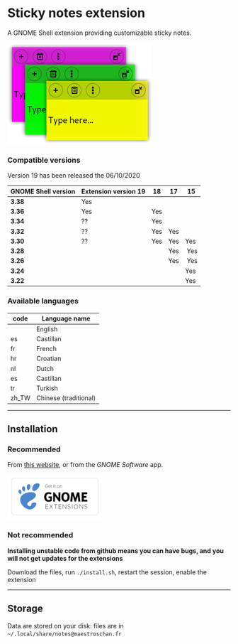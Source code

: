 # Sticky notes extension

A GNOME Shell extension providing customizable sticky notes.

![](./notes@maestroschan.fr/screenshots/about_picture.png)

### Compatible versions

Version 19 has been released the 06/10/2020

| GNOME Shell version | Extension version 19 | 18  | 17  | 15  |
|---------------------|----------------------|-----|-----|-----|
| **3.38**            | Yes                  |     |     |     |
| **3.36**            | Yes                  | Yes |     |     |
| **3.34**            | ??                   | Yes |     |     |
| **3.32**            | ??                   | Yes | Yes |     |
| **3.30**            | ??                   | Yes | Yes | Yes |
| **3.28**            |                      |     | Yes | Yes |
| **3.26**            |                      |     | Yes | Yes |
| **3.24**            |                      |     |     | Yes |
| **3.22**            |                      |     |     | Yes |

### Available languages


| code  | Language name |
|-------|---------------|
|       | English       |
| es    | Castillan     |
| fr    | French        |
| hr    | Croatian      |
| nl    | Dutch         |
| es    | Castillan     |
| tr    | Turkish       |
| zh_TW | Chinese (traditional)

----

## Installation

### Recommended

From [this website](https://extensions.gnome.org/extension/1357/notes/), or from
the _GNOME Software_ app.

[<img alt="" height="100" src="https://raw.githubusercontent.com/andyholmes/gnome-shell-extensions-badge/master/get-it-on-ego.svg?sanitize=true">](https://extensions.gnome.org/extension/1357/notes/)

### Not recommended

**Installing unstable code from github means you can have bugs, and you will not
get updates for the extensions**

Download the files, run `./install.sh`, restart the session, enable the extension

----

## Storage

Data are stored on your disk: files are in `~/.local/share/notes@maestroschan.fr`

<!-- TODO

si pas de motion ni de release après 1000ms, bouger la note de force (et si
besoin relâcher le bouton) ⇒ attention justperfection2 m'a donné de quoi ne plus
faire de la merde en termes de move au moins. (j'y crois moyen mais heh)
https://old.reddit.com/r/gnome/comments/h08ysq/sticky_notes_extension_now_compatible_with_gnome/fuzz33o/
https://gitlab.gnome.org/justperfection.channel/gnome-shell-extension-samples/-/blob/master/samples/move-container@example.com/extension.js
https://www.youtube.com/watch?v=2qVn6CjlDUQ

fuck les headers alternatifs, faisons vraiment des dialogues ce sera plus simple

(à revérifier) pas de raise correct quand on focus une note sans focus automatique

"éditer le titre" dans le menu
le bouton de grab aurait le titre en label, et clic-droit enroulerait


    -->

<!-- useful commands to develop:

```
gjs /usr/share/gnome-shell/org.gnome.Shell.Extensions
gnome-extensions prefs notes@maestroschan.fr
```
    -->

